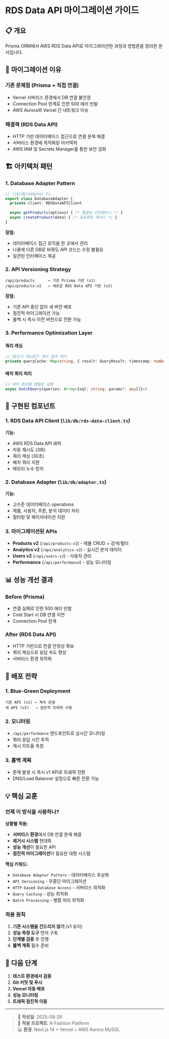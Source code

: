 # RDS Data API 마이그레이션 가이드

## 📋 개요

Prisma ORM에서 AWS RDS Data API로 마이그레이션한 과정과 방법론을 정리한 문서입니다.

## 🎯 마이그레이션 이유

### 기존 문제점 (Prisma + 직접 연결)
- Vercel 서버리스 환경에서 DB 연결 불안정
- Connection Pool 한계로 인한 500 에러 빈발
- AWS Aurora와 Vercel 간 네트워크 이슈

### 해결책 (RDS Data API)
- HTTP 기반 데이터베이스 접근으로 연결 문제 해결
- 서버리스 환경에 최적화된 아키텍처
- AWS IAM 및 Secrets Manager를 통한 보안 강화

## 🏗️ 아키텍처 패턴

### 1. Database Adapter Pattern
```typescript
// lib/db/adapter.ts
export class DatabaseAdapter {
  private client: RDSDataAPIClient
  
  async getProducts(options) { /* 통합된 인터페이스 */ }
  async createProduct(data) { /* 표준화된 메서드 */ }
}
```

**장점:**
- 데이터베이스 접근 로직을 한 곳에서 관리
- 나중에 다른 DB로 바꿔도 API 코드는 수정 불필요
- 일관된 인터페이스 제공

### 2. API Versioning Strategy
```
/api/products      ← 기존 Prisma 기반 (v1)
/api/products-v2   ← 새로운 RDS Data API 기반 (v2)
```

**장점:**
- 기존 API 중단 없이 새 버전 배포
- 점진적 마이그레이션 가능
- 롤백 시 즉시 이전 버전으로 전환 가능

### 3. Performance Optimization Layer

#### 쿼리 캐싱
```typescript
// 30초간 SELECT 쿼리 결과 캐시
private queryCache: Map<string, { result: QueryResult; timestamp: number }>
```

#### 배치 쿼리 처리
```typescript
// 여러 쿼리를 병렬로 실행
async batchQuery(queries: Array<{sql: string; params?: any[]}>)
```

## 🔧 구현된 컴포넌트

### 1. RDS Data API Client (`lib/db/rds-data-client.ts`)
**기능:**
- AWS RDS Data API 래퍼
- 자동 재시도 (3회)
- 쿼리 캐싱 (30초)
- 배치 쿼리 지원
- 메모리 누수 방지

### 2. Database Adapter (`lib/db/adapter.ts`)
**기능:**
- 고수준 데이터베이스 operations
- 제품, 사용자, 주문, 분석 데이터 처리
- 필터링 및 페이지네이션 지원

### 3. 마이그레이션된 APIs
- **Products v2** (`/api/products-v2`) - 제품 CRUD + 검색/필터
- **Analytics v2** (`/api/analytics-v2`) - 실시간 분석 데이터  
- **Users v2** (`/api/users-v2`) - 사용자 관리
- **Performance** (`/api/performance`) - 성능 모니터링

## 📊 성능 개선 결과

### Before (Prisma)
- 연결 실패로 인한 500 에러 빈발
- Cold Start 시 DB 연결 지연
- Connection Pool 한계

### After (RDS Data API)
- HTTP 기반으로 연결 안정성 확보
- 쿼리 캐싱으로 응답 속도 향상
- 서버리스 환경 최적화

## 🚀 배포 전략

### 1. Blue-Green Deployment
```
기존 API (v1) → 계속 운영
새 API (v2)   → 점진적 트래픽 이동
```

### 2. 모니터링
- `/api/performance` 엔드포인트로 실시간 모니터링
- 쿼리 응답 시간 추적
- 캐시 히트율 측정

### 3. 롤백 계획
- 문제 발생 시 즉시 v1 API로 트래픽 전환
- DNS/Load Balancer 설정으로 빠른 전환 가능

## 💡 핵심 교훈

### 언제 이 방식을 사용하나?

**상황별 적용:**
- **서버리스 환경**에서 DB 연결 문제 해결
- **레거시 시스템** 현대화
- **성능 개선**이 필요한 API
- **점진적 마이그레이션**이 필요한 대형 시스템

**핵심 키워드:**
- `Database Adapter Pattern` - 데이터베이스 추상화
- `API Versioning` - 무중단 마이그레이션
- `HTTP-based Database Access` - 서버리스 최적화
- `Query Caching` - 성능 최적화
- `Batch Processing` - 병렬 처리 최적화

### 적용 원칙
1. **기존 시스템을 건드리지 않기** (v1 유지)
2. **성능 측정 도구** 먼저 구축
3. **단계별 검증** 후 진행
4. **롤백 계획** 필수 준비

## 🔄 다음 단계

1. **테스트 환경에서 검증**
2. **Git 커밋 및 푸시**
3. **Vercel 자동 배포**
4. **성능 모니터링**
5. **트래픽 점진적 이동**

---

> 📝 **작성일**: 2025-08-26  
> 🔧 **적용 프로젝트**: K-Fashion Platform  
> 💻 **환경**: Next.js 14 + Vercel + AWS Aurora MySQL